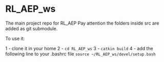 # RL_AEP_ws
The main project repo for RL_AEP
Pay attention the folders inside src are added as git submodule.

To use it: 

1 - clone it in your home 
2 - ```cd RL_AEP_ws```
3 - ```catkin build```
4 - add the following line to your .bashrc file 
```source ~/RL_AEP_ws/devel/setup.bash```